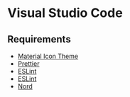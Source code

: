 # Visual Studio Code

## Requirements

- [Material Icon Theme][material-icon-theme]
- [Prettier][prettier-vscode]
- [ESLint][vscode-eslint]
- [ESLint][vscode-eslint]
- [Nord][nord]


[material-icon-theme]: https://github.com/PKief/vscode-material-icon-theme
[prettier-vscode]: https://github.com/prettier/prettier-vscode
[vscode-eslint]: https://github.com/Microsoft/vscode-eslint
[nord]: https://github.com/arcticicestudio/nord-visual-studio-code
